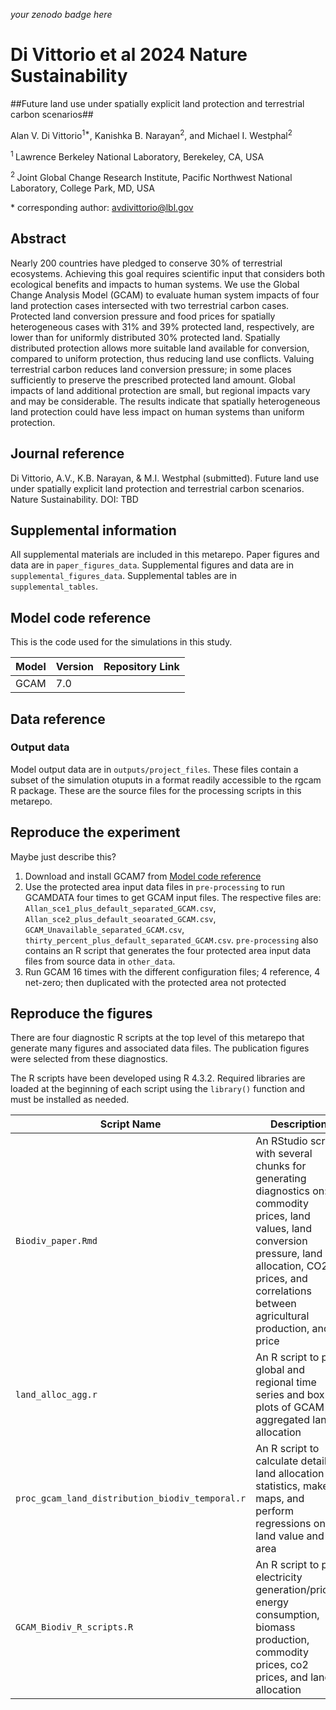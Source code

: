 _your zenodo badge here_

# Di Vittorio et al 2024 Nature Sustainability

##Future land use under spatially explicit land protection and terrestrial carbon scenarios##

Alan V. Di Vittorio<sup>1\*</sup>, Kanishka B. Narayan<sup>2</sup>,  and Michael I. Westphal<sup>2</sup>

<sup>1 </sup> Lawrence Berkeley National Laboratory, Berekeley, CA, USA

<sup>2 </sup> Joint Global Change Research Institute, Pacific Northwest National Laboratory, College Park, MD, USA

\* corresponding author:  avdivittorio@lbl.gov

## Abstract
Nearly 200 countries have pledged to conserve 30% of terrestrial ecosystems. Achieving this goal requires scientific input that considers both ecological benefits and impacts to human systems. We use the Global Change Analysis Model (GCAM) to evaluate human system impacts of four land protection cases intersected with two terrestrial carbon cases. Protected land conversion pressure and food prices for spatially heterogeneous cases with 31% and 39% protected land, respectively, are lower than for uniformly distributed 30% protected land. Spatially distributed protection allows more suitable land available for conversion, compared to uniform protection, thus reducing land use conflicts. Valuing terrestrial carbon reduces land conversion pressure; in some places sufficiently to preserve the prescribed protected land amount. Global impacts of land additional protection are small, but regional impacts vary and may be considerable. The results indicate that spatially heterogeneous land protection could have less impact on human systems than uniform protection.

## Journal reference
Di Vittorio, A.V., K.B. Narayan, & M.I. Westphal (submitted). Future land use under spatially explicit land protection and terrestrial carbon scenarios. Nature Sustainability. DOI: TBD

## Supplemental information
All supplemental materials are included in this metarepo. Paper figures and data are in `paper_figures_data`. Supplemental figures and data are in `supplemental_figures_data`. Supplemental tables are in `supplemental_tables`.

## Model code reference
This is the code used for the simulations in this study.

| Model | Version | Repository Link |
|-------|---------|-----------------|
| GCAM	| 7.0	| <url here> |

## Data reference

### Output data
Model output data are in `outputs/project_files`. These files contain a subset of the simulation otuputs in a format readily accessible to the rgcam R package. These are the source files for the processing scripts in this metarepo.

## Reproduce the experiment

Maybe just describe this?

1. Download and install GCAM7 from [Model code reference](#Model-code-reference)
2. Use the protected area input data files in `pre-processing` to run GCAMDATA four times to get GCAM input files. The respective files are: `Allan_sce1_plus_default_separated_GCAM.csv`, `Allan_sce2_plus_default_seoarated_GCAM.csv`, `GCAM_Unavailable_separated_GCAM.csv`, `thirty_percent_plus_default_separated_GCAM.csv`. `pre-processing` also contains an R script that generates the four protected area input data files from source data in `other_data`.
3. Run GCAM 16 times with the different configuration files; 4 reference, 4 net-zero; then duplicated with the protected area not protected


## Reproduce the figures
There are four diagnostic R scripts at the top level of this metarepo that generate many figures and associated data files. The publication figures were selected from these diagnostics.

The R scripts have been developed using R 4.3.2. Required libraries are loaded at the beginning of each script using the `library()` function and must be installed as needed.

| Script Name | Description | How to Run |
| --- | --- | --- |
| `Biodiv_paper.Rmd` | An RStudio script with several chunks for generating diagnostics on: commodity prices, land values, land conversion pressure, land allocation, CO2 prices, and correlations between agricultural production, and price | Open with RStudio or R and execute the code. Outputs are written to `outputs/images` and `outputs/csv` |
| `land_alloc_agg.r` | An R script to plot global and regional time series and box plots of GCAM aggregated land allocation | Open with R and execute the code. Outputs are written by default to `outputs/land_allocation`, and this can be changed in the script |
| `proc_gcam_land_distribution_biodiv_temporal.r` | An R script to calculate detailed land allocation statistics, make maps, and perform regressions on land value and area | Open with R and execute the code. Outputs are written by default to `outputs/gcam_land_distribution`, and this can be changed in the script |
| `GCAM_Biodiv_R_scripts.R` | An R script to plot electricity generation/prices, energy consumption, biomass production, commodity prices, co2 prices, and land allocation | Open with R and execute the code. Outputs are written by default to `outputs/figures_westphal`, and this can be changed in the script |
